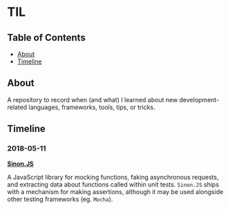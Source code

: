 # TIL

## Table of Contents
- [About](#about)
- [Timeline](#timeline)

## About
A repository to record when (and what) I learned about new development-related languages, frameworks, tools, tips, or tricks.

## Timeline

### 2018-05-11

**[Sinon.JS](http://sinonjs.org/)**

A JavaScript library for mocking functions, faking asynchronous requests, and extracting data about functions called within unit tests. `Sinon.JS` ships with a mechanism for making assertions, although it may be used alongside other testing frameworks (eg. `Mocha`).
